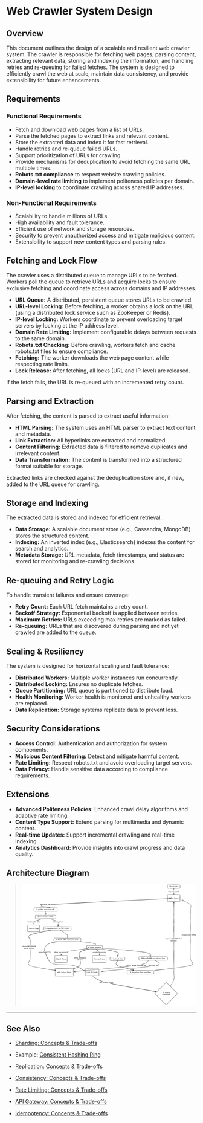 # Web Crawler System Design

## Overview
This document outlines the design of a scalable and resilient web crawler system. The crawler is responsible for fetching web pages, parsing content, extracting relevant data, storing and indexing the information, and handling retries and re-queuing for failed fetches. The system is designed to efficiently crawl the web at scale, maintain data consistency, and provide extensibility for future enhancements.

## Requirements

### Functional Requirements
- Fetch and download web pages from a list of URLs.
- Parse the fetched pages to extract links and relevant content.
- Store the extracted data and index it for fast retrieval.
- Handle retries and re-queue failed URLs.
- Support prioritization of URLs for crawling.
- Provide mechanisms for deduplication to avoid fetching the same URL multiple times.
- **Robots.txt compliance** to respect website crawling policies.
- **Domain-level rate limiting** to implement politeness policies per domain.
- **IP-level locking** to coordinate crawling across shared IP addresses.

### Non-Functional Requirements
- Scalability to handle millions of URLs.
- High availability and fault tolerance.
- Efficient use of network and storage resources.
- Security to prevent unauthorized access and mitigate malicious content.
- Extensibility to support new content types and parsing rules.

## Fetching and Lock Flow
The crawler uses a distributed queue to manage URLs to be fetched. Workers poll the queue to retrieve URLs and acquire locks to ensure exclusive fetching and coordinate access across domains and IP addresses.

- **URL Queue:** A distributed, persistent queue stores URLs to be crawled.
- **URL-level Locking:** Before fetching, a worker obtains a lock on the URL (using a distributed lock service such as ZooKeeper or Redis).
- **IP-level Locking:** Workers coordinate to prevent overloading target servers by locking at the IP address level.
- **Domain Rate Limiting:** Implement configurable delays between requests to the same domain.
- **Robots.txt Checking:** Before crawling, workers fetch and cache robots.txt files to ensure compliance.
- **Fetching:** The worker downloads the web page content while respecting rate limits.
- **Lock Release:** After fetching, all locks (URL and IP-level) are released.

If the fetch fails, the URL is re-queued with an incremented retry count.

## Parsing and Extraction
After fetching, the content is parsed to extract useful information:

- **HTML Parsing:** The system uses an HTML parser to extract text content and metadata.
- **Link Extraction:** All hyperlinks are extracted and normalized.
- **Content Filtering:** Extracted data is filtered to remove duplicates and irrelevant content.
- **Data Transformation:** The content is transformed into a structured format suitable for storage.

Extracted links are checked against the deduplication store and, if new, added to the URL queue for crawling.

## Storage and Indexing
The extracted data is stored and indexed for efficient retrieval:

- **Data Storage:** A scalable document store (e.g., Cassandra, MongoDB) stores the structured content.
- **Indexing:** An inverted index (e.g., Elasticsearch) indexes the content for search and analytics.
- **Metadata Storage:** URL metadata, fetch timestamps, and status are stored for monitoring and re-crawling decisions.

## Re-queuing and Retry Logic
To handle transient failures and ensure coverage:

- **Retry Count:** Each URL fetch maintains a retry count.
- **Backoff Strategy:** Exponential backoff is applied between retries.
- **Maximum Retries:** URLs exceeding max retries are marked as failed.
- **Re-queuing:** URLs that are discovered during parsing and not yet crawled are added to the queue.

## Scaling & Resiliency
The system is designed for horizontal scaling and fault tolerance:

- **Distributed Workers:** Multiple worker instances run concurrently.
- **Distributed Locking:** Ensures no duplicate fetches.
- **Queue Partitioning:** URL queue is partitioned to distribute load.
- **Health Monitoring:** Worker health is monitored and unhealthy workers are replaced.
- **Data Replication:** Storage systems replicate data to prevent loss.

## Security Considerations
- **Access Control:** Authentication and authorization for system components.
- **Malicious Content Filtering:** Detect and mitigate harmful content.
- **Rate Limiting:** Respect robots.txt and avoid overloading target servers.
- **Data Privacy:** Handle sensitive data according to compliance requirements.

## Extensions
- **Advanced Politeness Policies:** Enhanced crawl delay algorithms and adaptive rate limiting.
- **Content Type Support:** Extend parsing for multimedia and dynamic content.
- **Real-time Updates:** Support incremental crawling and real-time indexing.
- **Analytics Dashboard:** Provide insights into crawl progress and data quality.

## Architecture Diagram
> ![Web Crawler Diagram](./web-crawler.excalidraw.png)  

---

## See Also
- [Sharding: Concepts & Trade-offs](../../components/sharding.md)
- Example: [Consistent Hashing Ring](../../../coding/consistent_hashing_ring/consistent_hashing_ring.md)

- [Replication: Concepts & Trade-offs](../../components/replication.md)
- [Consistency: Concepts & Trade-offs](../../components/consistency.md)

- [Rate Limiting: Concepts & Trade-offs](../../components/rate-limiter.md)
- [API Gateway: Concepts & Trade-offs](../../components/api-gateway.md)
- [Idempotency: Concepts & Trade-offs](../../components/idempotency.md)
